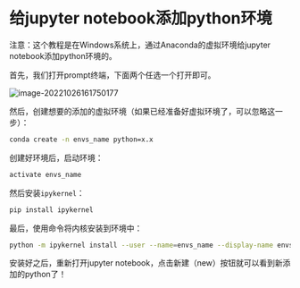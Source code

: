 # 给jupyter notebook添加python环境
注意：这个教程是在Windows系统上，通过Anaconda的虚拟环境给jupyter notebook添加python环境的。



首先，我们打开prompt终端，下面两个任选一个打开即可。

![image-20221026161750177](https://gitee.com/QishengStudent/figs/raw/master/image-20221026161750177.png)

然后，创建想要的添加的虚拟环境（如果已经准备好虚拟环境了，可以忽略这一步）：

```bash
conda create -n envs_name python=x.x
```

创建好环境后，启动环境：

```bash
activate envs_name
```

然后安装`ipykernel`：

```bash
pip install ipykernel
```

最后，使用命令将内核安装到环境中：

```bash
python -m ipykernel install --user --name=envs_name --display-name envs_name
```



安装好之后，重新打开jupyter notebook，点击新建（new）按钮就可以看到新添加的python了！